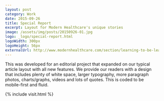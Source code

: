 ```yaml
---
layout: post
category: Work
date: 2015-09-26
title: Special Report
excerpt: Layout for Modern Healthcare's unique stories
image: /assets/img/posts/20150926-01.jpg
logo: _logo/special-report.html
logoWidth: 300px
logoHeight: 56px
externalUrl: http://www.modernhealthcare.com/section/learning-to-be-lean/
---
```


This was developed for an editorial project that expanded on our typical article layout with all new features. We provide our readers with a design that includes plenty of white space, larger typography, more paragraph photos, charts/graphs, videos and lots of quotes. This is coded to be mobile-first and fluid.

{% include visit.html %}
